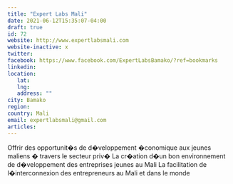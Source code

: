 ```yaml
---
title: "Expert Labs Mali"
date: 2021-06-12T15:35:07-04:00
draft: true
id: 72
website: http://www.expertlabsmali.com
website-inactive: x
twitter: 
facebook: https://www.facebook.com/ExpertLabsBamako/?ref=bookmarks
linkedin: 
location: 
   lat: 
   lng: 
   address: ""
city: Bamako
region: 
country: Mali
email: expertlabsmali@gmail.com
articles:
---
```


Offrir des opportunit�s de d�veloppement �conomique aux jeunes maliens � travers le secteur priv�  La cr�ation d�un bon environnement de d�veloppement des entreprises jeunes au Mali  La facilitation de l�interconnexion des entrepreneurs au Mali et dans le monde